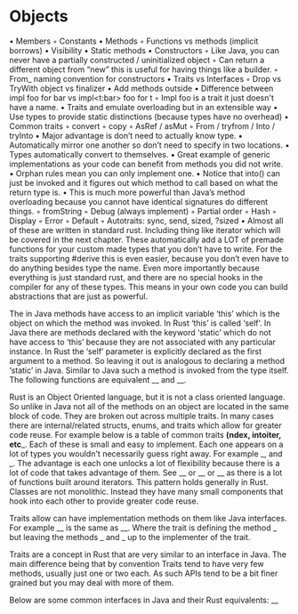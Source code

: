 # Objects

  • Members 
    ◦ Constants
  • Methods
    ◦ Functions vs methods (implicit borrows)
  • Visibility
  • Static methods
  • Constructors
    ◦ Like Java, you can never have a partially constructed / uninitialized object
    ◦ Can return a different object from “new” this is useful for having things like a builder.
    ◦ From_ naming convention for constructors 
  • Traits vs Interfaces
    ◦ Drop vs TryWith object vs finalizer
  • Add methods outside
  • Difference between impl foo for bar vs impl<t:bar> foo for t
    ◦ Impl foo is a trait it just doesn't have a name.
  • Traits and emulate overloading but in an extensible way
  • Use types to provide static distinctions (because types have no overhead)
  • Common traits
    ◦ convert
    ◦ copy
    ◦ AsRef / asMut
    ◦ From / tryfrom  /  Into / tryInto
      ▪ Major advantage is don’t need to actually know type.
      ▪ Automatically mirror one another so don’t need to specify in two locations.
      ▪ Types automatically convert to themselves.
      ▪ Great example of generic implementations as your code can benefit from methods you did not write.
      ▪ Orphan rules mean you can only implement one.
      ▪ Notice that into() can just be invoked and it figures out which method to call based on what the return type is.
        • This is much more powerful than Java’s method overloading because you cannot have identical signatures do different things. 
    ◦ fromString
    ◦ Debug (always implement) 
    ◦ Partial order
    ◦ Hash
    ◦ Display
    ◦ Error
    ◦ Default
    ◦ Autotraits: sync, send, sized, ?sized
  • Almost all of these are written in standard rust. Including thing like iterator which will be covered in the next chapter. These automatically add a LOT of premade functions for your custom made types that you don’t have to write. For the traits supporting #derive this is even easier, because you don’t even have to do anything besides type the name. Even more importantly because everything is just standard rust, and there are no special hooks in the compiler for any of these types. This means in your own code you can build abstractions that are just as powerful. <Even better this is all done at compile time so there is no overhead>

The in Java methods have access to an implicit variable ‘this’ which is the object on which the method was invoked. In Rust ‘this’ is called ‘self’. In Java there are methods declared with the keyword ‘static’ which do not have access to ‘this’ because they are not associated with any particular instance. In Rust the ‘self’ parameter is explicitly declared as the first argument to a method. So leaving it out is analogous to declaring a method ‘static’ in Java. Similar to Java such a method is invoked from the type itself. The following functions are equivalent __ and __. 


Rust is an Object Oriented language, but it is not a class oriented language. So unlike in Java not all of the methods on an object are located in the same block of code. They are broken out across multiple traits. In many cases there are internal/related structs, enums, and traits which allow for greater code reuse. For example below is a table of common traits __(ndex, intoiter, etc___. Each of these is small and easy to implement. Each one appears on a lot of types you wouldn't necessarily guess right away. For example _, and _. The advantage is each one unlocks a lot of flexibility because there is a lot of code that takes advantage of them. See __ or __ or __ as there is a lot of functions built around iterators. This pattern holds generally in Rust. Classes are not monolithic. Instead they have many small components that hook into each other to provide greater code reuse. 


Traits allow can have implementation methods on them like Java interfaces. For example __ is the same as __. Where the trait is defining the method _ but leaving the methods _ and _ up to the implementer of the trait.

Traits are a concept in Rust that are very similar to an interface in Java. The main difference being that by convention Traits tend to have very few methods, usually just one or two each. As such APIs tend to be a bit finer grained but you may deal with more of them.

Below are some common interfaces in Java and their Rust equivalents:
__
